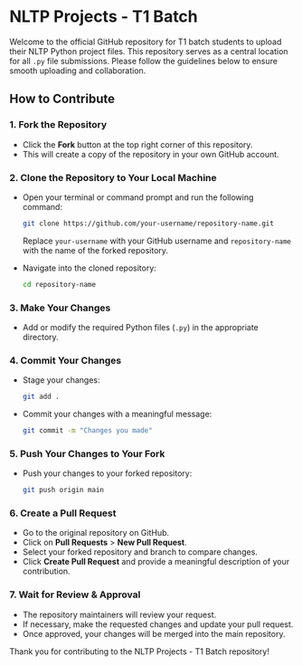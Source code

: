 # NLTP Projects - T1 Batch

Welcome to the official GitHub repository for T1 batch students to upload their NLTP Python project files. This repository serves as a central location for all `.py` file submissions. Please follow the guidelines below to ensure smooth uploading and collaboration.

## How to Contribute

### 1. Fork the Repository

- Click the **Fork** button at the top right corner of this repository.
- This will create a copy of the repository in your own GitHub account.

### 2. Clone the Repository to Your Local Machine

- Open your terminal or command prompt and run the following command:

  ```sh
  git clone https://github.com/your-username/repository-name.git
  ```

  Replace `your-username` with your GitHub username and `repository-name` with the name of the forked repository.

- Navigate into the cloned repository:

  ```sh
  cd repository-name
  ```

### 3. Make Your Changes

- Add or modify the required Python files (`.py`) in the appropriate directory.

### 4. Commit Your Changes

- Stage your changes:
  ```sh
  git add .
  ```
- Commit your changes with a meaningful message:
  ```sh
  git commit -m "Changes you made"
  ```

### 5. Push Your Changes to Your Fork

- Push your changes to your forked repository:
  ```sh
  git push origin main
  ```

### 6. Create a Pull Request

- Go to the original repository on GitHub.
- Click on **Pull Requests** > **New Pull Request**.
- Select your forked repository and branch to compare changes.
- Click **Create Pull Request** and provide a meaningful description of your contribution.

### 7. Wait for Review & Approval

- The repository maintainers will review your request.
- If necessary, make the requested changes and update your pull request.
- Once approved, your changes will be merged into the main repository.

Thank you for contributing to the NLTP Projects - T1 Batch repository!

